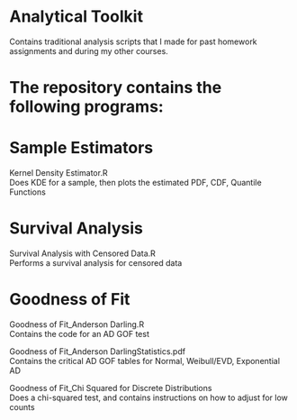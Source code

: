 # Analytical Toolkit
Contains traditional analysis scripts that I made for past homework assignments and during 
  my other courses. 

# The repository contains the following programs:

# Sample Estimators

Kernel Density Estimator.R  
Does KDE for a sample, then plots the estimated PDF, CDF, Quantile Functions

# Survival Analysis

Survival Analysis with Censored Data.R  
Performs a survival analysis for censored data

# Goodness of Fit

Goodness of Fit_Anderson Darling.R  
Contains the code for an AD GOF test

Goodness of Fit_Anderson DarlingStatistics.pdf  
Contains the critical AD GOF tables for Normal, Weibull/EVD, Exponential AD

Goodness of Fit_Chi Squared for Discrete Distributions  
Does a chi-squared test, and contains instructions on how to adjust for low 
counts

